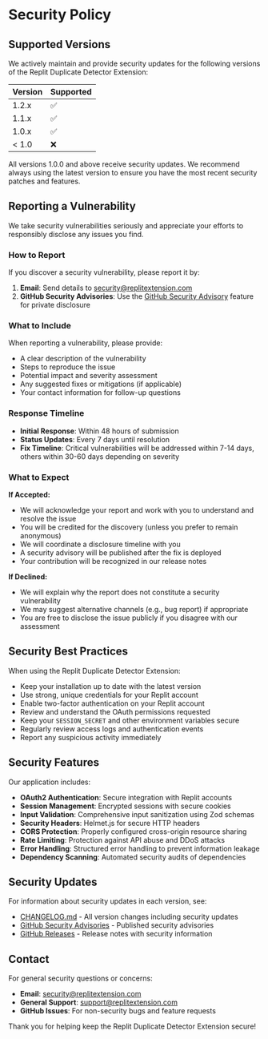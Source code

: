 # Security Policy

## Supported Versions

We actively maintain and provide security updates for the following versions of the Replit Duplicate Detector Extension:

| Version | Supported          |
| ------- | ------------------ |
| 1.2.x   | :white_check_mark: |
| 1.1.x   | :white_check_mark: |
| 1.0.x   | :white_check_mark: |
| < 1.0   | :x:                |

All versions 1.0.0 and above receive security updates. We recommend always using the latest version to ensure you have the most recent security patches and features.

## Reporting a Vulnerability

We take security vulnerabilities seriously and appreciate your efforts to responsibly disclose any issues you find.

### How to Report

If you discover a security vulnerability, please report it by:

1. **Email**: Send details to [security@replitextension.com](mailto:security@replitextension.com)
2. **GitHub Security Advisories**: Use the [GitHub Security Advisory](https://github.com/canstralian/ReplitCodeMiner/security/advisories/new) feature for private disclosure

### What to Include

When reporting a vulnerability, please provide:

- A clear description of the vulnerability
- Steps to reproduce the issue
- Potential impact and severity assessment
- Any suggested fixes or mitigations (if applicable)
- Your contact information for follow-up questions

### Response Timeline

- **Initial Response**: Within 48 hours of submission
- **Status Updates**: Every 7 days until resolution
- **Fix Timeline**: Critical vulnerabilities will be addressed within 7-14 days, others within 30-60 days depending on severity

### What to Expect

**If Accepted:**

- We will acknowledge your report and work with you to understand and resolve the issue
- You will be credited for the discovery (unless you prefer to remain anonymous)
- We will coordinate a disclosure timeline with you
- A security advisory will be published after the fix is deployed
- Your contribution will be recognized in our release notes

**If Declined:**

- We will explain why the report does not constitute a security vulnerability
- We may suggest alternative channels (e.g., bug report) if appropriate
- You are free to disclose the issue publicly if you disagree with our assessment

## Security Best Practices

When using the Replit Duplicate Detector Extension:

- Keep your installation up to date with the latest version
- Use strong, unique credentials for your Replit account
- Enable two-factor authentication on your Replit account
- Review and understand the OAuth permissions requested
- Keep your `SESSION_SECRET` and other environment variables secure
- Regularly review access logs and authentication events
- Report any suspicious activity immediately

## Security Features

Our application includes:

- **OAuth2 Authentication**: Secure integration with Replit accounts
- **Session Management**: Encrypted sessions with secure cookies
- **Input Validation**: Comprehensive input sanitization using Zod schemas
- **Security Headers**: Helmet.js for secure HTTP headers
- **CORS Protection**: Properly configured cross-origin resource sharing
- **Rate Limiting**: Protection against API abuse and DDoS attacks
- **Error Handling**: Structured error handling to prevent information leakage
- **Dependency Scanning**: Automated security audits of dependencies

## Security Updates

For information about security updates in each version, see:

- [CHANGELOG.md](CHANGELOG.md) - All version changes including security updates
- [GitHub Security Advisories](https://github.com/canstralian/ReplitCodeMiner/security/advisories) - Published security advisories
- [GitHub Releases](https://github.com/canstralian/ReplitCodeMiner/releases) - Release notes with security information

## Contact

For general security questions or concerns:

- **Email**: [security@replitextension.com](mailto:security@replitextension.com)
- **General Support**: [support@replitextension.com](mailto:support@replitextension.com)
- **GitHub Issues**: For non-security bugs and feature requests

Thank you for helping keep the Replit Duplicate Detector Extension secure!
